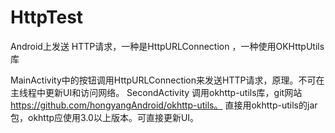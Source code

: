 # HttpTest
Android上发送 HTTP请求，一种是HttpURLConnection ，一种使用OKHttpUtils库

MainActivity中的按钮调用HttpURLConnection来发送HTTP请求，原理。不可在主线程中更新UI和访问网络。
SecondActivity 调用okhttp-utils库，git网站 https://github.com/hongyangAndroid/okhttp-utils。
直接用okhttp-utils的jar包，okhttp应使用3.0以上版本。可直接更新UI。
